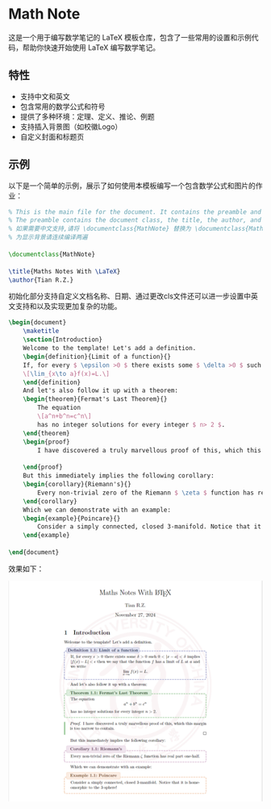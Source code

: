 # Math Note

这是一个用于编写数学笔记的 LaTeX 模板仓库，包含了一些常用的设置和示例代码，帮助你快速开始使用 LaTeX 编写数学笔记。

## 特性

- 支持中文和英文
- 包含常用的数学公式和符号
- 提供了多种环境：定理、定义、推论、例题
- 支持插入背景图（如校徽Logo）
- 自定义封面和标题页

## 示例

以下是一个简单的示例，展示了如何使用本模板编写一个包含数学公式和图片的作业：

```latex
% This is the main file for the document. It contains the preamble and the document body.，
% The preamble contains the document class, the title, the author, and any packages that are needed.
% 如果需要中文支持,请将 \documentclass{MathNote} 替换为 \documentclass{MathNoteCN}
% 为显示背景请连续编译两遍

\documentclass{MathNote}

\title{Maths Notes With \LaTeX}
\author{Tian R.Z.}
```
初始化部分支持自定义文档名称、日期、通过更改cls文件还可以进一步设置中英文支持和以及实现更加复杂的功能。

```latex
\begin{document}
	\maketitle
	\section{Introduction}
	Welcome to the template! Let's add a definition.
	\begin{definition}{Limit of a function}{}
	If, for every $ \epsilon >0 $ there exists some $ \delta >0 $ such $ 0<|x-a|<\delta $ implies $ |f(x)-L|<\epsilon $ then we say that the function $ f $ has a limit of $ L $ at $ a $ and we write
	\[\lim_{x\to a}f(x)=L.\]
	\end{definition}
	And let's also follow it up with a theorem:
	\begin{theorem}{Fermat's Last Theorem}{}
		The equation
		\[a^n+b^n=c^n\]
		has no integer solutions for every integer $ n> 2 $.
	\end{theorem}
	\begin{proof}
		I have discovered a truly marvellous proof of this, which this margin is too narrow to contain.
        
	\end{proof}
	But this immediately implies the following corollary:
	\begin{corollary}{Riemann's}{}
		Every non-trivial zero of the Riemann $ \zeta $ function has real part one-half.
	\end{corollary}
	Which we can demonstrate with an example:
	\begin{example}{Poincare}{}
		Consider a simply connected, closed 3-manifold. Notice that it is homeomorphic to the 3-sphere!
	\end{example}
		
\end{document}
```
效果如下：

![alt text](image.png)

